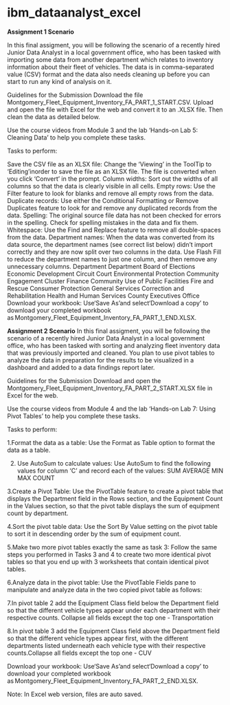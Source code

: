 # ibm_dataanalyst_excel

**Assignment 1 Scenario**

In this final assigment, you will be following the scenario of a recently hired Junior Data Analyst in a local government office, who has been tasked with importing some data from another department which relates to inventory information about their fleet of vehicles. The data is in comma-separated value (CSV) format and the data also needs cleaning up before you can start to run any kind of analysis on it.

Guidelines for the Submission
Download the file Montgomery_Fleet_Equipment_Inventory_FA_PART_1_START.CSV. Upload and open the file with Excel for the web and convert it to an .XLSX file. Then clean the data as detailed below.

Use the course videos from Module 3 and the lab ‘Hands-on Lab 5: Cleaning Data’ to help you complete these tasks.

Tasks to perform:

Save the CSV file as an XLSX file: Change the ‘Viewing’ in the ToolTip to ‘Editing’inorder to save the file as an XLSX file. The file is converted when you click ‘Convert’ in the prompt.
Column widths: Sort out the widths of all columns so that the data is clearly visible in all cells.
Empty rows: Use the Filter feature to look for blanks and remove all empty rows from the data.
Duplicate records: Use either the Conditional Formatting or Remove Duplicates feature to look for and remove any duplicated records from the data.
Spelling: The original source file data has not been checked for errors in the spelling. Check for spelling mistakes in the data and fix them.
Whitespace: Use the Find and Replace feature to remove all double-spaces from the data.
Department names: When the data was converted from its data source, the department names (see correct list below) didn’t import correctly and they are now split over two columns in the data. Use Flash Fill to reduce the department names to just one column, and then remove any unnecessary columns.
Department	Department
Board of Elections	Economic Development
Circuit Court	Environmental Protection
Community Engagement Cluster	Finance
Community Use of Public Facilities	Fire and Rescue
Consumer Protection	General Services
Correction and Rehabilitation	Health and Human Services
County Executives Office	
Download your workbook: Use‘Save As’and select‘Download a copy’ to download your completed workbook as Montgomery_Fleet_Equipment_Inventory_FA_PART_1_END.XLSX.


**Assignment 2 Scenario**
In this final assigment, you will be following the scenario of a recently hired Junior Data Analyst in a local government office, who has been tasked with sorting and analyzing fleet inventory data that was previously imported and cleaned. You plan to use pivot tables to analyze the data in preparation for the results to be visualized in a dashboard and added to a data findings report later.

Guidelines for the Submission
Download and open the Montgomery_Fleet_Equipment_Inventory_FA_PART_2_START.XLSX file in Excel for the web.

Use the course videos from Module 4 and the lab ‘Hands-on Lab 7: Using Pivot Tables’ to help you complete these tasks.

Tasks to perform:

1.Format the data as a table: Use the Format as Table option to format the data as a table.

2. Use AutoSum to calculate values: Use AutoSum to find the following values for column ‘C’ and record each of the values:
SUM
AVERAGE
MIN
MAX
COUNT

3.Create a Pivot Table: Use the PivotTable feature to create a pivot table that displays the Department field in the Rows section, and the Equipment Count in the Values section, so that the pivot table displays the sum of equipment count by department.

4.Sort the pivot table data: Use the Sort By Value setting on the pivot table to sort it in descending order by the sum of equipment count.

5.Make two more pivot tables exactly the same as task 3: Follow the same steps you performed in Tasks 3 and 4 to create two more identical pivot tables so that you end up with 3 worksheets that contain identical pivot tables.

6.Analyze data in the pivot table: Use the PivotTable Fields pane to manipulate and analyze data in the two copied pivot table as follows:

7.In pivot table 2 add the Equipment Class field below the Department field so that the different vehicle types appear under each department with their respective counts.
Collapse all fields except the top one - Transportation

8.In pivot table 3 add the Equipment Class field above the Department field so that the different vehicle types appear first, with the different departments listed underneath each vehicle type with their respective counts.Collapse all fields except the top one - CUV

Download your workbook: Use‘Save As’and select‘Download a copy’ to download your completed workbook as Montgomery_Fleet_Equipment_Inventory_FA_PART_2_END.XLSX.

Note: In Excel web version, files are auto saved.



